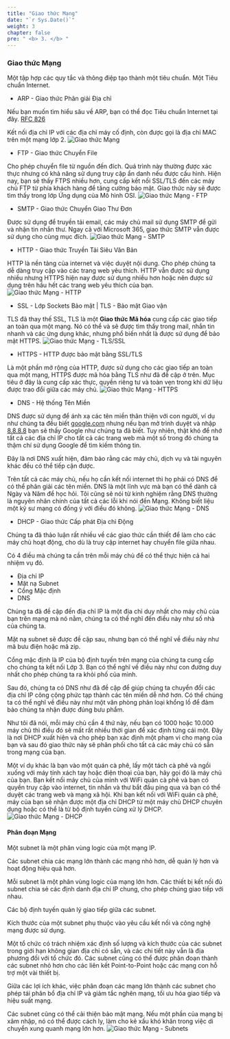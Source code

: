 ```yaml
---
title: "Giao thức Mạng"
date: "`r Sys.Date()`"
weight: 3
chapter: false
pre: " <b> 3. </b> "
---
```


### Giao thức Mạng
Một tập hợp các quy tắc và thông điệp tạo thành một tiêu chuẩn. Một Tiêu chuẩn Internet.
- ARP - Giao thức Phân giải Địa chỉ

Nếu bạn muốn tìm hiểu sâu về ARP, bạn có thể đọc Tiêu chuẩn Internet tại đây. [RFC 826](https://datatracker.ietf.org/doc/html/rfc826)

Kết nối địa chỉ IP với các địa chỉ máy cố định, còn được gọi là địa chỉ MAC trên một mạng lớp 2.
![Giao thức Mạng](/Workshop001/images/3.NetworkProtocols/001-networkProtocols.png)

- FTP - Giao thức Chuyển File

Cho phép chuyển file từ nguồn đến đích. Quá trình này thường được xác thực nhưng có khả năng sử dụng truy cập ẩn danh nếu được cấu hình. Hiện nay, bạn sẽ thấy FTPS nhiều hơn, cung cấp kết nối SSL/TLS đến các máy chủ FTP từ phía khách hàng để tăng cường bảo mật. Giao thức này sẽ được tìm thấy trong lớp Ứng dụng của Mô hình OSI.
![Giao thức Mạng - FTP](/Workshop001/images/3.NetworkProtocols/002-ftp.png)

- SMTP - Giao thức Chuyển Giao Thư Đơn

Được sử dụng để truyền tải email, các máy chủ mail sử dụng SMTP để gửi và nhận tin nhắn thư. Ngay cả với Microsoft 365, giao thức SMTP vẫn được sử dụng cho cùng mục đích.
![Giao thức Mạng - SMTP](/Workshop001/images/3.NetworkProtocols/003-smtp.png)

- HTTP - Giao thức Truyền Tải Siêu Văn Bản

HTTP là nền tảng của internet và việc duyệt nội dung. Cho phép chúng ta dễ dàng truy cập vào các trang web yêu thích. HTTP vẫn được sử dụng nhiều nhưng HTTPS hiện nay được sử dụng nhiều hơn hoặc nên được sử dụng trên hầu hết các trang web yêu thích của bạn.
![Giao thức Mạng - HTTP](/Workshop001/images/3.NetworkProtocols/004-http.png)

- SSL - Lớp Sockets Bảo mật | TLS - Bảo mật Giao vận

TLS đã thay thế SSL, TLS là một **Giao thức Mã hóa** cung cấp các giao tiếp an toàn qua một mạng. Nó có thể và sẽ được tìm thấy trong mail, nhắn tin nhanh và các ứng dụng khác, nhưng phổ biến nhất là được sử dụng để bảo mật HTTPS.
![Giao thức Mạng - TLS/SSL](/Workshop001/images/3.NetworkProtocols/005-tlsssl.png)

- HTTPS - HTTP được bảo mật bằng SSL/TLS

Là một phần mở rộng của HTTP, được sử dụng cho các giao tiếp an toàn qua một mạng, HTTPS được mã hóa bằng TLS như đã đề cập ở trên. Mục tiêu ở đây là cung cấp xác thực, quyền riêng tư và toàn vẹn trong khi dữ liệu được trao đổi giữa các máy chủ.
![Giao thức Mạng - HTTPS](/Workshop001/images/3.NetworkProtocols/006-https.png)

- DNS - Hệ thống Tên Miền

DNS được sử dụng để ánh xạ các tên miền thân thiện với con người, ví dụ như chúng ta đều biết [google.com](https://www.google.com/) nhưng nếu bạn mở trình duyệt và nhập [8.8.8.8](https://dns.google/) bạn sẽ thấy Google như chúng ta đã biết. Tuy nhiên, thật khó để nhớ tất cả các địa chỉ IP cho tất cả các trang web mà một số trong đó chúng ta thậm chí sử dụng Google để tìm kiếm thông tin.

Đây là nơi DNS xuất hiện, đảm bảo rằng các máy chủ, dịch vụ và tài nguyên khác đều có thể tiếp cận được.

Trên tất cả các máy chủ, nếu họ cần kết nối internet thì họ phải có DNS để có thể phân giải các tên miền. DNS là một lĩnh vực mà bạn có thể dành cả Ngày và Năm để học hỏi. Tôi cũng sẽ nói từ kinh nghiệm rằng DNS thường là nguyên nhân chính của tất cả các lỗi khi nói đến Mạng. Không biết liệu một kỹ sư mạng có đồng ý với điều đó không.
![Giao thức Mạng - DNS](/Workshop001/images/3.NetworkProtocols/007-dns.png)

- DHCP - Giao thức Cấp phát Địa chỉ Động

Chúng ta đã thảo luận rất nhiều về các giao thức cần thiết để làm cho các máy chủ hoạt động, cho dù là truy cập internet hay chuyển file giữa nhau.

Có 4 điều mà chúng ta cần trên mỗi máy chủ để có thể thực hiện cả hai nhiệm vụ đó.

- Địa chỉ IP
- Mặt nạ Subnet
- Cổng Mặc định
- DNS

Chúng ta đã đề cập đến địa chỉ IP là một địa chỉ duy nhất cho máy chủ của bạn trên mạng mà nó nằm, chúng ta có thể nghĩ đến điều này như số nhà của chúng ta.

Mặt nạ subnet sẽ được đề cập sau, nhưng bạn có thể nghĩ về điều này như mã bưu điện hoặc mã zip.

Cổng mặc định là IP của bộ định tuyến trên mạng của chúng ta cung cấp cho chúng ta kết nối Lớp 3. Bạn có thể nghĩ về điều này như con đường duy nhất cho phép chúng ta ra khỏi phố của mình.

Sau đó, chúng ta có DNS như đã đề cập để giúp chúng ta chuyển đổi các địa chỉ IP công cộng phức tạp thành các tên miền dễ nhớ hơn. Có thể chúng ta có thể nghĩ về điều này như một văn phòng phân loại khổng lồ để đảm bảo chúng ta nhận được đúng bưu phẩm.

Như tôi đã nói, mỗi máy chủ cần 4 thứ này, nếu bạn có 1000 hoặc 10.000 máy chủ thì điều đó sẽ mất rất nhiều thời gian để xác định từng cái một. Đây là nơi DHCP xuất hiện và cho phép bạn xác định một phạm vi cho mạng của bạn và sau đó giao thức này sẽ phân phối cho tất cả các máy chủ có sẵn trong mạng của bạn.

Một ví dụ khác là bạn vào một quán cà phê, lấy một tách cà phê và ngồi xuống với máy tính xách tay hoặc điện thoại của bạn, hãy gọi đó là máy chủ của bạn. Bạn kết nối máy chủ của mình với WiFi quán cà phê và bạn có quyền truy cập vào internet, tin nhắn và thư bắt đầu ping qua và bạn có thể duyệt các trang web và mạng xã hội. Khi bạn kết nối với WiFi quán cà phê, máy của bạn sẽ nhận được một địa chỉ DHCP từ một máy chủ DHCP chuyên dụng hoặc có thể là từ bộ định tuyến cũng xử lý DHCP.
![Giao thức Mạng - DHCP](/Workshop001/images/3.NetworkProtocols/008-dhcp.png)

#### Phân đoạn Mạng
Một subnet là một phân vùng logic của một mạng IP.

Các subnet chia các mạng lớn thành các mạng nhỏ hơn, dễ quản lý hơn và hoạt động hiệu quả hơn.

Mỗi subnet là một phân vùng logic của mạng lớn hơn. Các thiết bị kết nối đủ subnet chia sẻ các định danh địa chỉ IP chung, cho phép chúng giao tiếp với nhau.

Các bộ định tuyến quản lý giao tiếp giữa các subnet.

Kích thước của một subnet phụ thuộc vào yêu cầu kết nối và công nghệ mạng được sử dụng.

Một tổ chức có trách nhiệm xác định số lượng và kích thước của các subnet trong giới hạn không gian địa chỉ có sẵn, và các chi tiết này vẫn là địa phương đối với tổ chức đó. Các subnet cũng có thể được phân đoạn thành các subnet nhỏ hơn cho các liên kết Point-to-Point hoặc các mạng con hỗ trợ một vài thiết bị.

Giữa các lợi ích khác, việc phân đoạn các mạng lớn thành các subnet cho phép tái phân bổ địa chỉ IP và giảm tắc nghẽn mạng, tối ưu hóa giao tiếp và hiệu suất mạng.

Các subnet cũng có thể cải thiện bảo mật mạng. Nếu một phần của mạng bị xâm nhập, nó có thể được cách ly, làm cho kẻ xấu khó khăn trong việc di chuyển xung quanh mạng lớn hơn.
![Giao thức Mạng - Subnets](/Workshop001/images/3.NetworkProtocols/009-subnets.png)
